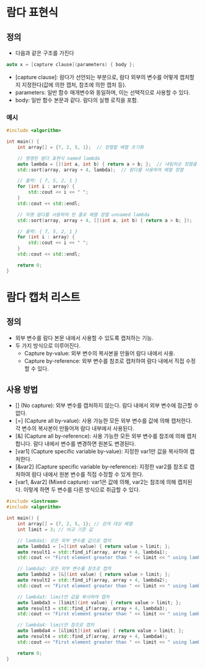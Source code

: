 # 람다 표현식

## 정의
- 다음과 같은 구조를 가진다

```cpp
auto x = [capture clause](parameters) { body };
```
- [capture clause]: 람다가 선언되는 부분으로, 람다 외부의 변수를 어떻게 캡처할지 지정한다(값에 의한 캡처, 참조에 의한 캡처 등).
- parameters: 일반 함수 매개변수와 동일하며, 이는 선택적으로 사용할 수 있다.
- body: 일반 함수 본문과 같다. 람다의 실행 로직을 포함.

### 예시

```cpp
#include <algorithm>

int main() {
    int array[] = {7, 2, 5, 1};  // 정렬할 배열 초기화

    // 명명된 람다 표현식 named lambda
    auto lambda = [](int a, int b) { return a > b; };  // 내림차순 정렬을 위한 람다
    std::sort(array, array + 4, lambda);  // 람다를 사용하여 배열 정렬

    // 출력: { 7, 5, 2, 1 }
    for (int i : array) {
        std::cout << i << " ";
    }
    std::cout << std::endl;

    // 익명 람다를 사용하여 한 줄로 배열 정렬 unnamed lambda
    std::sort(array, array + 4, [](int a, int b) { return a > b; });

    // 출력: { 7, 5, 2, 1 }
    for (int i : array) {
        std::cout << i << " ";
    }
    std::cout << std::endl;

    return 0;
}
```


# 람다 캡처 리스트

## 정의
- 외부 변수를 람다 본문 내에서 사용할 수 있도록 캡처하는 기능.
- 두 가지 방식으로 이루어진다.
    - Capture by-value: 외부 변수의 복사본을 만들어 람다 내에서 사용.
    - Capture by-reference: 외부 변수를 참조로 캡처하여 람다 내에서 직접 수정할 수 있다.

## 사용 방법
- [] (No capture): 외부 변수를 캡처하지 않는다. 람다 내에서 외부 변수에 접근할 수 없다.
- [=] (Capture all by-value): 사용 가능한 모든 외부 변수를 값에 의해 캡처한다. 각 변수의 복사본이 만들어져 람다 내부에서 사용된다.
- [&] (Capture all by-reference): 사용 가능한 모든 외부 변수를 참조에 의해 캡처합니다. 람다 내에서 변수를 변경하면 원본도 변경된다.
- [var1] (Capture specific variable by-value): 지정한 var1만 값을 복사하여 캡처한다.
- [&var2] (Capture specific variable by-reference): 지정한 var2를 참조로 캡처하여 람다 내에서 원본 변수를 직접 수정할 수 있게 한다.
- [var1, &var2] (Mixed capture): var1은 값에 의해, var2는 참조에 의해 캡처된다. 이렇게 하면 두 변수를 다른 방식으로 취급할 수 있다.

```cpp
#include <iostream>
#include <algorithm>

int main() {
    int array[] = {7, 2, 5, 1}; // 검색 대상 배열
    int limit = 3; // 비교 기준 값

    // lambda1: 모든 외부 변수를 값으로 캡처
    auto lambda1 = [=](int value) { return value > limit; };
    auto result1 = std::find_if(array, array + 4, lambda1);
    std::cout << "First element greater than " << limit << " using lambda1: " << *result1 << std::endl;

    // lambda2: 모든 외부 변수를 참조로 캡처
    auto lambda2 = [&](int value) { return value > limit; };
    auto result2 = std::find_if(array, array + 4, lambda2);
    std::cout << "First element greater than " << limit << " using lambda2: " << *result2 << std::endl;

    // lambda3: limit만 값을 복사하여 캡처
    auto lambda3 = [limit](int value) { return value > limit; };
    auto result3 = std::find_if(array, array + 4, lambda3);
    std::cout << "First element greater than " << limit << " using lambda3: " << *result3 << std::endl;

    // lambda4: limit만 참조로 캡처
    auto lambda4 = [&limit](int value) { return value > limit; };
    auto result4 = std::find_if(array, array + 4, lambda4);
    std::cout << "First element greater than " << limit << " using lambda4: " << *result4 << std::endl;

    return 0;
}
```
